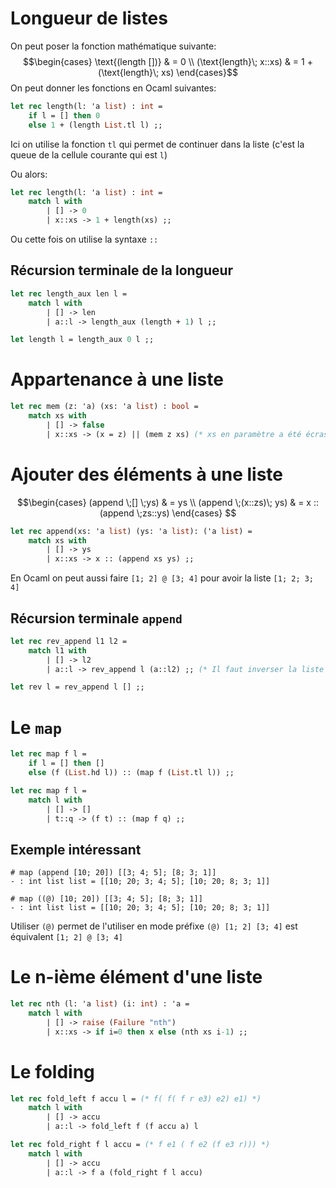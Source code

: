 # Longueur de listes
On peut poser la fonction mathématique suivante: $$\begin{cases} \text{(length [])} & = 0 \\ (\text{length}\; x::xs) & = 1 + (\text{length}\; xs) \end{cases}$$
On peut donner les fonctions en Ocaml suivantes:
```ocaml
let rec length(l: 'a list) : int =
	if l = [] then 0
	else 1 + (length List.tl l) ;;
```
Ici on utilise la fonction `tl` qui permet de continuer dans la liste (c'est la queue de la cellule courante qui est `l`)

Ou alors:
```ocaml
let rec length(l: 'a list) : int = 
	match l with
		| [] -> 0
		| x::xs -> 1 + length(xs) ;;
```
Ou cette fois on utilise la syntaxe `::`

## Récursion terminale de la longueur
```ocaml
let rec length_aux len l =
	match l with
		| [] -> len
		| a::l -> length_aux (length + 1) l ;; 

let length l = length_aux 0 l ;;
```

# Appartenance à une liste

```ocaml
let rec mem (z: 'a) (xs: 'a list) : bool =
	match xs with
		| [] -> false
		| x::xs -> (x = z) || (mem z xs) (* xs en paramètre a été écrasé *) ;;
```

# Ajouter des éléments à une liste
$$\begin{cases}
(append \;[] \;ys) & = ys \\
(append \;(x::zs)\; ys) & = x :: (append \;zs::ys) 
\end{cases}
$$

```ocaml
let rec append(xs: 'a list) (ys: 'a list): ('a list) = 
	match xs with
		| [] -> ys
		| x::xs -> x :: (append xs ys) ;;
```
En Ocaml on peut aussi faire `[1; 2] @ [3; 4]` pour avoir la liste `[1; 2; 3; 4]`


## Récursion terminale `append`
```ocaml
let rec rev_append l1 l2 =
	match l1 with
		| [] -> l2
		| a::l -> rev_append l (a::l2) ;; (* Il faut inverser la liste ! *)

let rev l = rev_append l [] ;;
```

# Le `map`

```ocaml
let rec map f l = 
	if l = [] then []
	else (f (List.hd l)) :: (map f (List.tl l)) ;;
```

```ocaml
let rec map f l = 
	match l with
		| [] -> []
		| t::q -> (f t) :: (map f q) ;;
```

## Exemple intéressant
```
# map (append [10; 20]) [[3; 4; 5]; [8; 3; 1]]
- : int list list = [[10; 20; 3; 4; 5]; [10; 20; 8; 3; 1]]

# map ((@) [10; 20]) [[3; 4; 5]; [8; 3; 1]]
- : int list list = [[10; 20; 3; 4; 5]; [10; 20; 8; 3; 1]]
```

Utiliser `(@)` permet de l'utiliser en mode préfixe `(@) [1; 2] [3; 4]` est équivalent `[1; 2] @ [3; 4]`

# Le n-ième élément d'une liste

```ocaml
let rec nth (l: 'a list) (i: int) : 'a = 
	match l with
		| [] -> raise (Failure "nth")
		| x::xs -> if i=0 then x else (nth xs i-1) ;;
```

# Le folding
```ocaml
let rec fold_left f accu l = (* f( f( f r e3) e2) e1) *)
	match l with
		| [] -> accu
		| a::l -> fold_left f (f accu a) l  

let rec fold_right f l accu = (* f e1 ( f e2 (f e3 r))) *)
	match l with
		| [] -> accu
		| a::l -> f a (fold_right f l accu)
```
